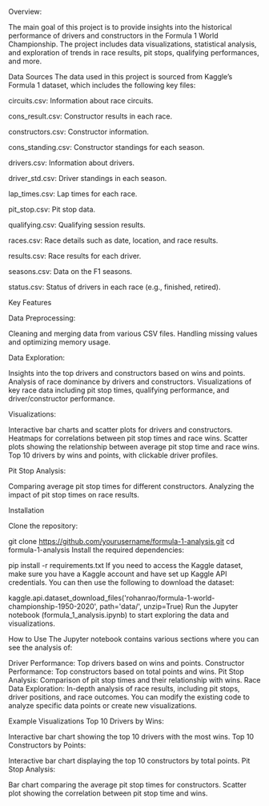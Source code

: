 Overview:

The main goal of this project is to provide insights into the historical performance of drivers and constructors in the Formula 1 World Championship. The project includes data visualizations, statistical analysis, and exploration of trends in race results, pit stops, qualifying performances, and more.

Data Sources
The data used in this project is sourced from Kaggle’s Formula 1 dataset, which includes the following key files:

circuits.csv: Information about race circuits.

cons_result.csv: Constructor results in each race.

constructors.csv: Constructor information.

cons_standing.csv: Constructor standings for each season.

drivers.csv: Information about drivers.

driver_std.csv: Driver standings in each season.

lap_times.csv: Lap times for each race.

pit_stop.csv: Pit stop data.

qualifying.csv: Qualifying session results.

races.csv: Race details such as date, location, and race results.

results.csv: Race results for each driver.

seasons.csv: Data on the F1 seasons.

status.csv: Status of drivers in each race (e.g., finished, retired).

Key Features

Data Preprocessing:

Cleaning and merging data from various CSV files.
Handling missing values and optimizing memory usage.

Data Exploration:

Insights into the top drivers and constructors based on wins and points.
Analysis of race dominance by drivers and constructors.
Visualizations of key race data including pit stop times, qualifying performance, and driver/constructor performance.

Visualizations:

Interactive bar charts and scatter plots for drivers and constructors.
Heatmaps for correlations between pit stop times and race wins.
Scatter plots showing the relationship between average pit stop time and race wins.
Top 10 drivers by wins and points, with clickable driver profiles.

Pit Stop Analysis:

Comparing average pit stop times for different constructors.
Analyzing the impact of pit stop times on race results.

Installation

Clone the repository:

git clone https://github.com/yourusername/formula-1-analysis.git
cd formula-1-analysis
Install the required dependencies:

pip install -r requirements.txt
If you need to access the Kaggle dataset, make sure you have a Kaggle account and have set up Kaggle API credentials. You can then use the following to download the dataset:

kaggle.api.dataset_download_files('rohanrao/formula-1-world-championship-1950-2020', path='data/', unzip=True)
Run the Jupyter notebook (formula_1_analysis.ipynb) to start exploring the data and visualizations.

How to Use
The Jupyter notebook contains various sections where you can see the analysis of:

Driver Performance: Top drivers based on wins and points.
Constructor Performance: Top constructors based on total points and wins.
Pit Stop Analysis: Comparison of pit stop times and their relationship with wins.
Race Data Exploration: In-depth analysis of race results, including pit stops, driver positions, and race outcomes.
You can modify the existing code to analyze specific data points or create new visualizations.

Example Visualizations
Top 10 Drivers by Wins:

Interactive bar chart showing the top 10 drivers with the most wins.
Top 10 Constructors by Points:

Interactive bar chart displaying the top 10 constructors by total points.
Pit Stop Analysis:

Bar chart comparing the average pit stop times for constructors.
Scatter plot showing the correlation between pit stop time and wins.
